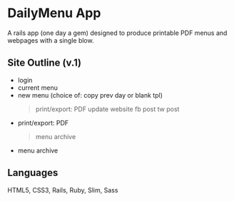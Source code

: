 # DailyMenu App
A rails app (one day a gem) designed to produce printable PDF menus and webpages with a single blow.

## Site Outline (v.1)
 * login
  * current menu
  * new menu (choice of: copy prev day or blank tpl)
    > print/export: PDF
    > update website
    > fb post
    > tw post
  * print/export: PDF
    > menu archive
  * menu archive

## Languages
 HTML5, CSS3, Rails, Ruby, Slim, Sass
 
 
